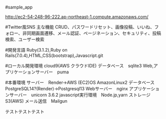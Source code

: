 #sample_app

http://ec2-54-248-96-222.ap-northeast-1.compute.amazonaws.com/

#Twitter風SNS
主な機能
CRUD、パスワードリセット、画像投稿、いいね、フォロー、非同期画面遷移、メール認証、ページネーション、セキュリティ、投稿検索、ユーザー検索

#開発言語
Ruby(3.1.2),Ruby on Rails(7.0.4),HTML,CSS(bootstrap),Javascript.git

#ローカル開発環境
cloud9(AWS クラウドIDE)
データベース　sqlite3
Web,アプリケーションサーバー　puma

#本番環境
サーバー　Render→AWS (EC2)OS AmazonLinux2
データベース　PostgreSQL14?(Render)→Postgresql13
Webサーバー　nginx
アプリケーションサーバー　unicorn 3.6.2
javascript実行環境　Node.jp,yarn
ストレージ　S3(AWS)
メール送信　Mailgun

テストテストテスト
